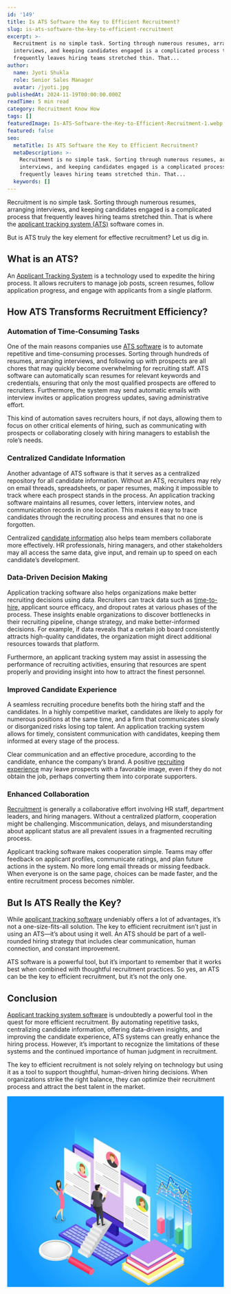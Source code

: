```yaml
---
id: '149'
title: Is ATS Software the Key to Efficient Recruitment?
slug: is-ats-software-the-key-to-efficient-recruitment
excerpt: >-
  Recruitment is no simple task. Sorting through numerous resumes, arranging
  interviews, and keeping candidates engaged is a complicated process that
  frequently leaves hiring teams stretched thin. That...
author:
  name: Jyoti Shukla
  role: Senior Sales Manager
  avatar: /jyoti.jpg
publishedAt: 2024-11-19T00:00:00.000Z
readTime: 5 min read
category: Recruitment Know How
tags: []
featuredImage: Is-ATS-Software-the-Key-to-Efficient-Recruitment-1.webp
featured: false
seo:
  metaTitle: Is ATS Software the Key to Efficient Recruitment?
  metaDescription: >-
    Recruitment is no simple task. Sorting through numerous resumes, arranging
    interviews, and keeping candidates engaged is a complicated process that
    frequently leaves hiring teams stretched thin. That...
  keywords: []
---
```


Recruitment is no simple task. Sorting through numerous resumes, arranging interviews, and keeping candidates engaged is a complicated process that frequently leaves hiring teams stretched thin. That is where the [applicant tracking system (ATS)](/blogs/recruiters-guide-applicant-tracking-system-ats/) software comes in.

But is ATS truly the key element for effective recruitment? Let us dig in.

## What is an ATS?

An [Applicant Tracking System](/blogs/the-future-of-applicant-tracking-systems-ats/) is a technology used to expedite the hiring process. It allows recruiters to manage job posts, screen resumes, follow application progress, and engage with applicants from a single platform.

## How ATS Transforms Recruitment Efficiency?

### Automation of Time-Consuming Tasks

One of the main reasons companies use [ATS software](/applicant-tracking-software/) is to automate repetitive and time-consuming processes. Sorting through hundreds of resumes, arranging interviews, and following up with prospects are all chores that may quickly become overwhelming for recruiting staff. ATS software can automatically scan resumes for relevant keywords and credentials, ensuring that only the most qualified prospects are offered to recruiters. Furthermore, the system may send automatic emails with interview invites or application progress updates, saving administrative effort.  
  
This kind of automation saves recruiters hours, if not days, allowing them to focus on other critical elements of hiring, such as communicating with prospects or collaborating closely with hiring managers to establish the role’s needs.

### Centralized Candidate Information

Another advantage of ATS software is that it serves as a centralized repository for all candidate information. Without an ATS, recruiters may rely on email threads, spreadsheets, or paper resumes, making it impossible to track where each prospect stands in the process. An application tracking software maintains all resumes, cover letters, interview notes, and communication records in one location. This makes it easy to trace candidates through the recruiting process and ensures that no one is forgotten.

Centralized [candidate information](https://www.thetalentpool.ai/blogs/is-ats-software-the-key-to-efficient-recruitment/) also helps team members collaborate more effectively. HR professionals, hiring managers, and other stakeholders may all access the same data, give input, and remain up to speed on each candidate’s development.

### Data-Driven Decision Making

Application tracking software also helps organizations make better recruiting decisions using data. Recruiters can track data such as [time-to-hire,](/blogs/time-hire-all-recruiters-need-know-about-recruitment-metric/) applicant source efficacy, and dropout rates at various phases of the process. These insights enable organizations to discover bottlenecks in their recruiting pipeline, change strategy, and make better-informed decisions. For example, if data reveals that a certain job board consistently attracts high-quality candidates, the organization might direct additional resources towards that platform.

Furthermore, an applicant tracking system may assist in assessing the performance of recruiting activities, ensuring that resources are spent properly and providing insight into how to attract the finest personnel.

### Improved Candidate Experience

A seamless recruiting procedure benefits both the hiring staff and the candidates. In a highly competitive market, candidates are likely to apply for numerous positions at the same time, and a firm that communicates slowly or disorganized risks losing top talent. An application tracking system allows for timely, consistent communication with candidates, keeping them informed at every stage of the process.

Clear communication and an effective procedure, according to the candidate, enhance the company’s brand. A positive [recruiting experience](/blogs/enhancing-candidate-experience-with-user-friendly-recruiting-software/) may leave prospects with a favorable image, even if they do not obtain the job, perhaps converting them into corporate supporters.

### Enhanced Collaboration

[Recruitment](/blogs/enhancing-recruitment-success-the-impact-of-a-candidate-management-system/) is generally a collaborative effort involving HR staff, department leaders, and hiring managers. Without a centralized platform, cooperation might be challenging. Miscommunication, delays, and misunderstanding about applicant status are all prevalent issues in a fragmented recruiting process.

Applicant tracking software makes cooperation simple. Teams may offer feedback on applicant profiles, communicate ratings, and plan future actions in the system. No more long email threads or missing feedback. When everyone is on the same page, choices can be made faster, and the entire recruitment process becomes nimbler.

## But Is ATS Really the Key?

While [applicant tracking software](/blogs/ultimate-guide-applicant-tracking-systems-for-2022/) undeniably offers a lot of advantages, it’s not a one-size-fits-all solution. The key to efficient recruitment isn’t just in using an ATS—it’s about using it well. An ATS should be part of a well-rounded hiring strategy that includes clear communication, human connection, and constant improvement.

ATS software is a powerful tool, but it’s important to remember that it works best when combined with thoughtful recruitment practices. So yes, an ATS can be the key to efficient recruitment, but it’s not the only one.

## Conclusion

[Applicant tracking system software](/blogs/how-accelerate-hiring-process-using-applicant-tracking-system/) is undoubtedly a powerful tool in the quest for more efficient recruitment. By automating repetitive tasks, centralizing candidate information, offering data-driven insights, and improving the candidate experience, ATS systems can greatly enhance the hiring process. However, it’s important to recognize the limitations of these systems and the continued importance of human judgment in recruitment.

The key to efficient recruitment is not solely relying on technology but using it as a tool to support thoughtful, human-driven hiring decisions. When organizations strike the right balance, they can optimize their recruitment process and attract the best talent in the market.

![](images/3938371_2084990-1-1-1024x899.jpg)
